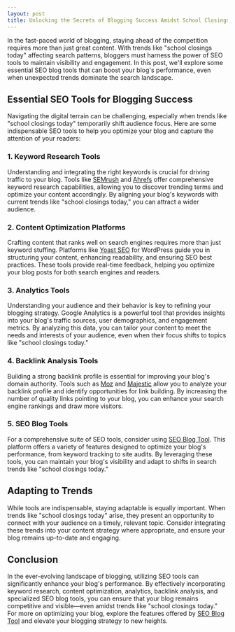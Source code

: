 ```yaml
---
layout: post
title: Unlocking the Secrets of Blogging Success Amidst School Closings Today
---
```



In the fast-paced world of blogging, staying ahead of the competition requires more than just great content. With trends like "school closings today" affecting search patterns, bloggers must harness the power of SEO tools to maintain visibility and engagement. In this post, we'll explore some essential SEO blog tools that can boost your blog's performance, even when unexpected trends dominate the search landscape.

## Essential SEO Tools for Blogging Success

Navigating the digital terrain can be challenging, especially when trends like "school closings today" temporarily shift audience focus. Here are some indispensable SEO tools to help you optimize your blog and capture the attention of your readers:

### 1. **Keyword Research Tools**

Understanding and integrating the right keywords is crucial for driving traffic to your blog. Tools like [SEMrush](https://www.semrush.com/) and [Ahrefs](https://ahrefs.com/) offer comprehensive keyword research capabilities, allowing you to discover trending terms and optimize your content accordingly. By aligning your blog's keywords with current trends like "school closings today," you can attract a wider audience.

### 2. **Content Optimization Platforms**

Crafting content that ranks well on search engines requires more than just keyword stuffing. Platforms like [Yoast SEO](https://yoast.com/wordpress/plugins/seo/) for WordPress guide you in structuring your content, enhancing readability, and ensuring SEO best practices. These tools provide real-time feedback, helping you optimize your blog posts for both search engines and readers.

### 3. **Analytics Tools**

Understanding your audience and their behavior is key to refining your blogging strategy. Google Analytics is a powerful tool that provides insights into your blog's traffic sources, user demographics, and engagement metrics. By analyzing this data, you can tailor your content to meet the needs and interests of your audience, even when their focus shifts to topics like "school closings today."

### 4. **Backlink Analysis Tools**

Building a strong backlink profile is essential for improving your blog's domain authority. Tools such as [Moz](https://moz.com/) and [Majestic](https://majestic.com/) allow you to analyze your backlink profile and identify opportunities for link building. By increasing the number of quality links pointing to your blog, you can enhance your search engine rankings and draw more visitors.

### 5. **SEO Blog Tools**

For a comprehensive suite of SEO tools, consider using [SEO Blog Tool](https://seoblogtool.com/). This platform offers a variety of features designed to optimize your blog's performance, from keyword tracking to site audits. By leveraging these tools, you can maintain your blog's visibility and adapt to shifts in search trends like "school closings today."

## Adapting to Trends

While tools are indispensable, staying adaptable is equally important. When trends like "school closings today" arise, they present an opportunity to connect with your audience on a timely, relevant topic. Consider integrating these trends into your content strategy where appropriate, and ensure your blog remains up-to-date and engaging.

## Conclusion

In the ever-evolving landscape of blogging, utilizing SEO tools can significantly enhance your blog's performance. By effectively incorporating keyword research, content optimization, analytics, backlink analysis, and specialized SEO blog tools, you can ensure that your blog remains competitive and visible—even amidst trends like "school closings today." For more on optimizing your blog, explore the features offered by [SEO Blog Tool](https://seoblogtool.com/) and elevate your blogging strategy to new heights.